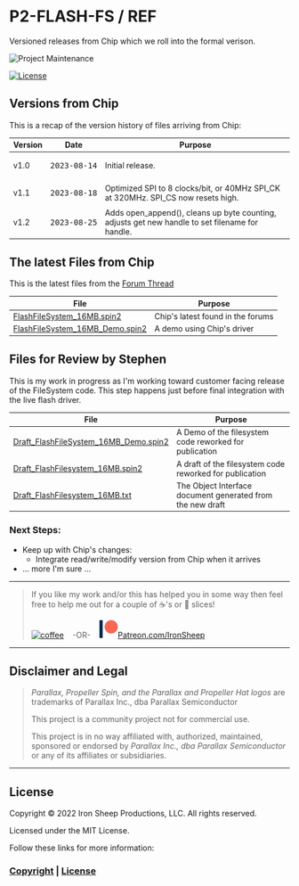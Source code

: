 # P2-FLASH-FS / REF
Versioned releases from Chip which we roll into the formal verison.

![Project Maintenance][maintenance-shield]

[![License][license-shield]](LICENSE)


## Versions from Chip
This is a recap of the version history of files arriving from Chip:

| Version | Date | Purpose |
| --- | --- | --- |
|  v1.0 | <PRE>2023-08-14</PRE> | Initial release.	 |
| v1.1 |  <PRE>2023-08-18</PRE> | Optimized SPI to 8 clocks/bit, or 40MHz SPI_CK at 320MHz. SPI\_CS now resets high.	|
| v1.2 |  <PRE>2023-08-25</PRE> | Adds open_append(), cleans up byte counting, adjusts get new handle to set filename for handle.

## The latest Files from Chip

This is the latest files from the [Forum Thread](https://forums.parallax.com/discussion/175470/on-board-flash-file-system/p2)

| File | Purpose |
| --- | --- |
| [FlashFileSystem_16MB.spin2](FlashFileSystem_16MB.spin2) | Chip's latest found in the forums |
| [FlashFileSystem_16MB_Demo.spin2](FlashFileSystem_16MB_Demo.spin2) | A demo using Chip's driver |

## Files for Review by Stephen

This is my work in progress as I'm working toward customer facing release of the FileSystem code. This step happens just before final integration with the live flash driver.

| File | Purpose |
| --- | --- |
| [Draft\_FlashFileSystem_16MB_Demo.spin2](Draft_FlashFileSystem_16MB_Demo.spin2) | A Demo of the filesystem code reworked for publication |
| [Draft\_FlashFilesystem_16MB.spin2](Draft_FlashFilesystem_16MB.spin2) | A draft of the filesystem code reworked for publication |
| [Draft\_FlashFilesystem_16MB.txt](Draft_FlashFilesystem_16MB.txt) | The Object Interface document generated from the new draft |


### Next Steps:

- Keep up with Chip's changes:
  - Integrate read/write/modify version from Chip when it arrives
- ... more I'm sure ...

---

> If you like my work and/or this has helped you in some way then feel free to help me out for a couple of :coffee:'s or :pizza: slices!
>
> [![coffee](https://www.buymeacoffee.com/assets/img/custom_images/black_img.png)](https://www.buymeacoffee.com/ironsheep) &nbsp;&nbsp; -OR- &nbsp;&nbsp; [![Patreon](../DOCs/images/patreon.png)](https://www.patreon.com/IronSheep?fan_landing=true)[Patreon.com/IronSheep](https://www.patreon.com/IronSheep?fan_landing=true)

---

## Disclaimer and Legal

> *Parallax, Propeller Spin, and the Parallax and Propeller Hat logos* are trademarks of Parallax Inc., dba Parallax Semiconductor
>
> This project is a community project not for commercial use.
>
> This project is in no way affiliated with, authorized, maintained, sponsored or endorsed by *Parallax Inc., dba Parallax Semiconductor* or any of its affiliates or subsidiaries.

---

## License

Copyright © 2022 Iron Sheep Productions, LLC. All rights reserved.

Licensed under the MIT License.

Follow these links for more information:

### [Copyright](copyright) | [License](LICENSE)

[maintenance-shield]: https://img.shields.io/badge/maintainer-stephen%40ironsheep%2ebiz-blue.svg?style=for-the-badge

[license-shield]: https://camo.githubusercontent.com/bc04f96d911ea5f6e3b00e44fc0731ea74c8e1e9/68747470733a2f2f696d672e736869656c64732e696f2f6769746875622f6c6963656e73652f69616e74726963682f746578742d646976696465722d726f772e7376673f7374796c653d666f722d7468652d6261646765
